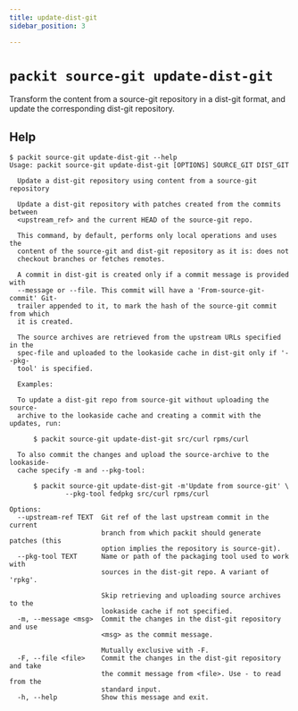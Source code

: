 ```yaml
---
title: update-dist-git
sidebar_position: 3

---
```


# `packit source-git update-dist-git`

Transform the content from a source-git repository in a dist-git format, and
update the corresponding dist-git repository.

## Help

    $ packit source-git update-dist-git --help
    Usage: packit source-git update-dist-git [OPTIONS] SOURCE_GIT DIST_GIT

      Update a dist-git repository using content from a source-git repository

      Update a dist-git repository with patches created from the commits between
      <upstream_ref> and the current HEAD of the source-git repo.

      This command, by default, performs only local operations and uses the
      content of the source-git and dist-git repository as it is: does not
      checkout branches or fetches remotes.

      A commit in dist-git is created only if a commit message is provided with
      --message or --file. This commit will have a 'From-source-git-commit' Git-
      trailer appended to it, to mark the hash of the source-git commit from which
      it is created.

      The source archives are retrieved from the upstream URLs specified in the
      spec-file and uploaded to the lookaside cache in dist-git only if '--pkg-
      tool' is specified.

      Examples:

      To update a dist-git repo from source-git without uploading the source-
      archive to the lookaside cache and creating a commit with the updates, run:

          $ packit source-git update-dist-git src/curl rpms/curl

      To also commit the changes and upload the source-archive to the lookaside-
      cache specify -m and --pkg-tool:

          $ packit source-git update-dist-git -m'Update from source-git' \
                  --pkg-tool fedpkg src/curl rpms/curl

    Options:
      --upstream-ref TEXT  Git ref of the last upstream commit in the current
                           branch from which packit should generate patches (this
                           option implies the repository is source-git).
      --pkg-tool TEXT      Name or path of the packaging tool used to work with
                           sources in the dist-git repo. A variant of 'rpkg'.
                           
                           Skip retrieving and uploading source archives to the
                           lookaside cache if not specified.
      -m, --message <msg>  Commit the changes in the dist-git repository and use
                           <msg> as the commit message.
                           
                           Mutually exclusive with -F.
      -F, --file <file>    Commit the changes in the dist-git repository and take
                           the commit message from <file>. Use - to read from the
                           standard input.
      -h, --help           Show this message and exit.
